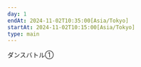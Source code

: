 ```yaml
---
day: 1
endAt: 2024-11-02T10:35:00[Asia/Tokyo]
startAt: 2024-11-02T10:15:00[Asia/Tokyo]
type: main
---
```


ダンスバトル①
